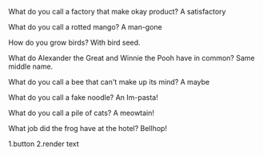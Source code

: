 What do you call a factory that make okay product?
A satisfactory

What do you call a rotted mango?
A man-gone

How do you grow birds?
With bird seed.

What do Alexander the Great and Winnie the Pooh have in common?
Same middle name.

What do you call a bee that can't make up its mind?
A maybe

What do you call a fake noodle?
An Im-pasta!

What do you call a pile of cats?
A meowtain!

What job did the frog have at the hotel?
Bellhop!

1.button
2.render text

